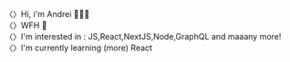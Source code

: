 〈〉Hi, i'm Andrei 🙋🏻‍♂️ <br/>
〈〉WFH 🏡 <br/>
〈〉I'm interested in : JS,React,NextJS,Node,GraphQL and maaany more! <br/>
〈〉I'm currently learning (more) React <br/>


<!--
**aandreiradu/aandreiradu** is a ✨ _special_ ✨ repository because its `README.md` (this file) appears on your GitHub profile.

Here are some ideas to get you started:

- 🔭 I’m currently working on ...
- 🌱 I’m currently learning ...
- 👯 I’m looking to collaborate on ...
- 🤔 I’m looking for help with ...
- 💬 Ask me about ...
- 📫 How to reach me: ...
- 😄 Pronouns: ...
- ⚡ Fun fact: ...
-->
